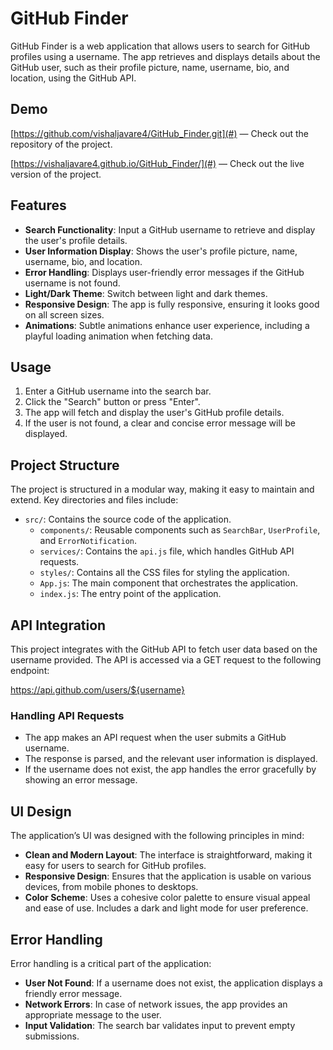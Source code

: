 # GitHub Finder

GitHub Finder is a web application that allows users to search for GitHub profiles using a username. The app retrieves and displays details about the GitHub user, such as their profile picture, name, username, bio, and location, using the GitHub API.

## Demo
[https://github.com/vishaljavare4/GitHub_Finder.git](#) — Check out the repository of the project.

[https://vishaljavare4.github.io/GitHub_Finder/](#) — Check out the live version of the project.

## Features

- **Search Functionality**: Input a GitHub username to retrieve and display the user's profile details.
- **User Information Display**: Shows the user's profile picture, name, username, bio, and location.
- **Error Handling**: Displays user-friendly error messages if the GitHub username is not found.
- **Light/Dark Theme**: Switch between light and dark themes.
- **Responsive Design**: The app is fully responsive, ensuring it looks good on all screen sizes.
- **Animations**: Subtle animations enhance user experience, including a playful loading animation when fetching data.

## Usage

1. Enter a GitHub username into the search bar.
2. Click the "Search" button or press "Enter".
3. The app will fetch and display the user's GitHub profile details.
4. If the user is not found, a clear and concise error message will be displayed.

## Project Structure

The project is structured in a modular way, making it easy to maintain and extend. Key directories and files include:

- `src/`: Contains the source code of the application.
  - `components/`: Reusable components such as `SearchBar`, `UserProfile`, and `ErrorNotification`.
  - `services/`: Contains the `api.js` file, which handles GitHub API requests.
  - `styles/`: Contains all the CSS files for styling the application.
  - `App.js`: The main component that orchestrates the application.
  - `index.js`: The entry point of the application.

## API Integration

This project integrates with the GitHub API to fetch user data based on the username provided. The API is accessed via a GET request to the following endpoint:

https://api.github.com/users/${username}


### Handling API Requests

- The app makes an API request when the user submits a GitHub username.
- The response is parsed, and the relevant user information is displayed.
- If the username does not exist, the app handles the error gracefully by showing an error message.

## UI Design

The application’s UI was designed with the following principles in mind:

- **Clean and Modern Layout**: The interface is straightforward, making it easy for users to search for GitHub profiles.
- **Responsive Design**: Ensures that the application is usable on various devices, from mobile phones to desktops.
- **Color Scheme**: Uses a cohesive color palette to ensure visual appeal and ease of use. Includes a dark and light mode for user preference.

## Error Handling

Error handling is a critical part of the application:

- **User Not Found**: If a username does not exist, the application displays a friendly error message.
- **Network Errors**: In case of network issues, the app provides an appropriate message to the user.
- **Input Validation**: The search bar validates input to prevent empty submissions.

